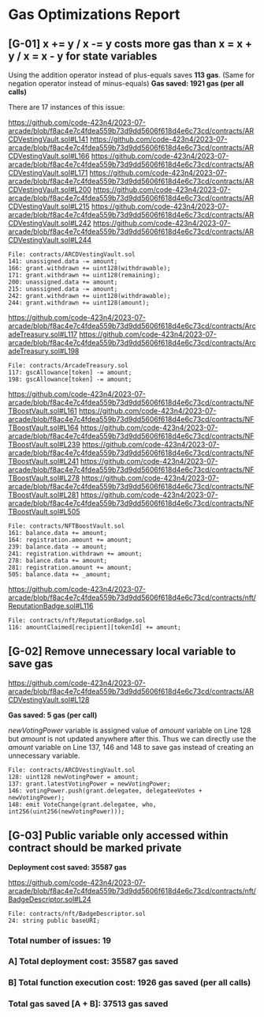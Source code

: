 # Gas Optimizations Report

## [G-01] x += y / x -= y costs more gas than x = x + y / x = x - y for state variables

Using the addition operator instead of plus-equals saves **113 gas**. (Same for negation operator instead of minus-equals)
**Gas saved: 1921 gas (per all calls)** 

There are 17 instances of this issue:

https://github.com/code-423n4/2023-07-arcade/blob/f8ac4e7c4fdea559b73d9dd5606f618d4e6c73cd/contracts/ARCDVestingVault.sol#L141
https://github.com/code-423n4/2023-07-arcade/blob/f8ac4e7c4fdea559b73d9dd5606f618d4e6c73cd/contracts/ARCDVestingVault.sol#L166
https://github.com/code-423n4/2023-07-arcade/blob/f8ac4e7c4fdea559b73d9dd5606f618d4e6c73cd/contracts/ARCDVestingVault.sol#L171
https://github.com/code-423n4/2023-07-arcade/blob/f8ac4e7c4fdea559b73d9dd5606f618d4e6c73cd/contracts/ARCDVestingVault.sol#L200
https://github.com/code-423n4/2023-07-arcade/blob/f8ac4e7c4fdea559b73d9dd5606f618d4e6c73cd/contracts/ARCDVestingVault.sol#L215
https://github.com/code-423n4/2023-07-arcade/blob/f8ac4e7c4fdea559b73d9dd5606f618d4e6c73cd/contracts/ARCDVestingVault.sol#L242
https://github.com/code-423n4/2023-07-arcade/blob/f8ac4e7c4fdea559b73d9dd5606f618d4e6c73cd/contracts/ARCDVestingVault.sol#L244

```solidity
File: contracts/ARCDVestingVault.sol
141: unassigned.data -= amount;
166: grant.withdrawn += uint128(withdrawable);
171: grant.withdrawn += uint128(remaining);
200: unassigned.data += amount;
215: unassigned.data -= amount;
242: grant.withdrawn += uint128(withdrawable);
244: grant.withdrawn += uint128(amount);
```

https://github.com/code-423n4/2023-07-arcade/blob/f8ac4e7c4fdea559b73d9dd5606f618d4e6c73cd/contracts/ArcadeTreasury.sol#L117
https://github.com/code-423n4/2023-07-arcade/blob/f8ac4e7c4fdea559b73d9dd5606f618d4e6c73cd/contracts/ArcadeTreasury.sol#L198

```solidity
File: contracts/ArcadeTreasury.sol
117: gscAllowance[token] -= amount;
198: gscAllowance[token] -= amount;
```

https://github.com/code-423n4/2023-07-arcade/blob/f8ac4e7c4fdea559b73d9dd5606f618d4e6c73cd/contracts/NFTBoostVault.sol#L161
https://github.com/code-423n4/2023-07-arcade/blob/f8ac4e7c4fdea559b73d9dd5606f618d4e6c73cd/contracts/NFTBoostVault.sol#L164
https://github.com/code-423n4/2023-07-arcade/blob/f8ac4e7c4fdea559b73d9dd5606f618d4e6c73cd/contracts/NFTBoostVault.sol#L239
https://github.com/code-423n4/2023-07-arcade/blob/f8ac4e7c4fdea559b73d9dd5606f618d4e6c73cd/contracts/NFTBoostVault.sol#L241
https://github.com/code-423n4/2023-07-arcade/blob/f8ac4e7c4fdea559b73d9dd5606f618d4e6c73cd/contracts/NFTBoostVault.sol#L278
https://github.com/code-423n4/2023-07-arcade/blob/f8ac4e7c4fdea559b73d9dd5606f618d4e6c73cd/contracts/NFTBoostVault.sol#L281
https://github.com/code-423n4/2023-07-arcade/blob/f8ac4e7c4fdea559b73d9dd5606f618d4e6c73cd/contracts/NFTBoostVault.sol#L505

```solidity
File: contracts/NFTBoostVault.sol
161: balance.data += amount;
164: registration.amount += amount;
239: balance.data -= amount;
241: registration.withdrawn += amount;
278: balance.data += amount;
281: registration.amount += amount;
505: balance.data += _amount;
```

https://github.com/code-423n4/2023-07-arcade/blob/f8ac4e7c4fdea559b73d9dd5606f618d4e6c73cd/contracts/nft/ReputationBadge.sol#L116

```solidity
File: contracts/nft/ReputationBadge.sol
116: amountClaimed[recipient][tokenId] += amount;
```

## [G-02] Remove unnecessary local variable to save gas

https://github.com/code-423n4/2023-07-arcade/blob/f8ac4e7c4fdea559b73d9dd5606f618d4e6c73cd/contracts/ARCDVestingVault.sol#L128

**Gas saved: 5 gas (per call)**

*newVotingPower* variable is assigned value of *amount* variable on Line 128 but *amount* is not updated anywhere after this. Thus we can directly use the *amount* variable on Line 137, 146 and 148 to save gas instead of creating an unnecessary variable.
```solidity
File: contracts/ARCDVestingVault.sol
128: uint128 newVotingPower = amount;
137: grant.latestVotingPower = newVotingPower;
146: votingPower.push(grant.delegatee, delegateeVotes + newVotingPower);
148: emit VoteChange(grant.delegatee, who, int256(uint256(newVotingPower)));
```

## [G-03] Public variable only accessed within contract should be marked private 

**Deployment cost saved: 35587 gas**

https://github.com/code-423n4/2023-07-arcade/blob/f8ac4e7c4fdea559b73d9dd5606f618d4e6c73cd/contracts/nft/BadgeDescriptor.sol#L24
```solidity
File: contracts/nft/BadgeDescriptor.sol
24: string public baseURI;
```

### Total number of issues: 19
### A] Total deployment cost: 35587 gas saved
### B] Total function execution cost: 1926 gas saved (per all calls)
### Total gas saved [A + B]: 37513 gas saved